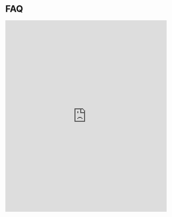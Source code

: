 # FAQ

<iframe src="https://docs.google.com/document/d/e/2PACX-1vTnrzYQPBJxilvpoUfPmL1u3eipqwaxWfnprJlGauPMTz7pxZPc3PMlWORTBHSdwgJslucKgIsWvO2A/pub?embedded=true" style="border: 0" width="100%" height="600px" frameborder="0"></iframe>
